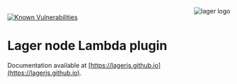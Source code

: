 <img align="right" alt="lager logo" src="https://raw.githubusercontent.com/lagerjs/lager/master/img/lager-logo2.png" />

[![Known Vulnerabilities](https://snyk.io/test/npm/@lager/node-lambda/badge.svg)](https://snyk.io/test/npm/@lager/node-lambda)

# Lager node Lambda plugin

Documentation available at [https://lagerjs.github.io](https://lagerjs.github.io).
